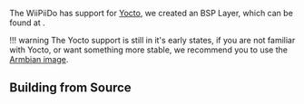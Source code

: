 The WiiPiiDo has support for [Yocto](https://www.yoctoproject.org/),
we created an BSP Layer, which can be found at <a class="fa fa-github" href="https://github.com/Globaltronic/meta-wiipiido"></a>.

!!! warning
    The Yocto support is still in it's early states, if you are not familiar with Yocto,
    or want something more stable, we recommend you to use the [Armbian image](getting-started.md).

## Building from Source

